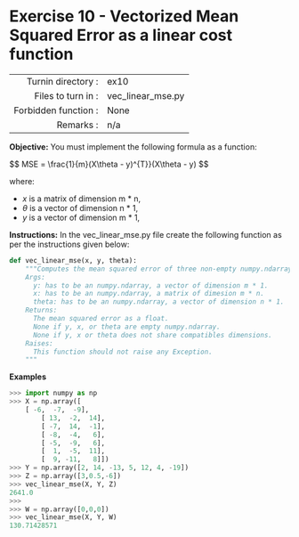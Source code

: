 # Exercise 10 - Vectorized Mean Squared Error as a linear cost function

|                         |                    |
| -----------------------:| ------------------ |
|   Turnin directory :    |  ex10              |
|   Files to turn in :    |  vec_linear_mse.py |
|   Forbidden function :  |  None              |
|   Remarks :             |  n/a               |

**Objective:**
You must implement the following formula as a function:  

$$
MSE = \frac{1}{m}(X\theta - y)^{T}}(X\theta - y)
$$

where:
- $x$ is a matrix of dimension m * n,
- $\theta$ is a vector of dimension n * 1,
- $y$ is a vector of dimension m * 1,

**Instructions:**
In the vec_linear_mse.py file create the following function as per the instructions given below:
```python
def vec_linear_mse(x, y, theta):
    """Computes the mean squared error of three non-empty numpy.ndarray, without any for-loop. The three arrays must have compatible dimensions.
    Args:
      y: has to be an numpy.ndarray, a vector of dimension m * 1.
      x: has to be an numpy.ndarray, a matrix of dimesion m * n.
      theta: has to be an numpy.ndarray, a vector of dimension n * 1.
    Returns:
      The mean squared error as a float.
      None if y, x, or theta are empty numpy.ndarray.
      None if y, x or theta does not share compatibles dimensions.
    Raises:
      This function should not raise any Exception.
    """
```

**Examples**
```python
>>> import numpy as np
>>> X = np.array([
	[ -6,  -7,  -9],
        [ 13,  -2,  14],
        [ -7,  14,  -1],
        [ -8,  -4,   6],
        [ -5,  -9,   6],
        [  1,  -5,  11],
        [  9, -11,   8]])
>>> Y = np.array([2, 14, -13, 5, 12, 4, -19])
>>> Z = np.array([3,0.5,-6])
>>> vec_linear_mse(X, Y, Z)
2641.0
>>>
>>> W = np.array([0,0,0])
>>> vec_linear_mse(X, Y, W)
130.71428571
```